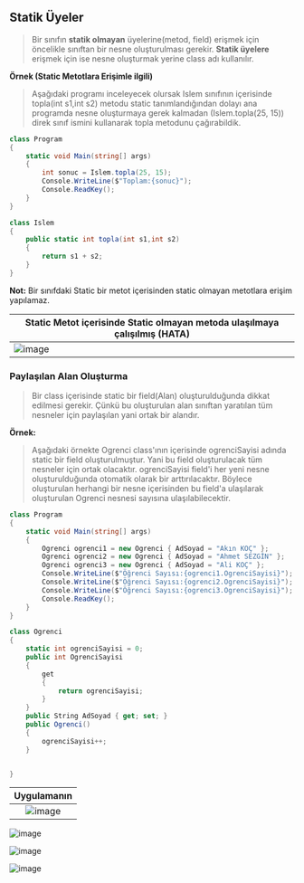 ## Statik Üyeler  ##

> Bir sınıfın **statik olmayan** üyelerine(metod, field)  erişmek için öncelikle sınıftan bir nesne oluşturulması gerekir. **Statik üyelere** erişmek için ise nesne oluşturmak yerine  class adı kullanılır.

**Örnek (Static Metotlara Erişimle ilgili)**
> Aşağıdaki programı inceleyecek olursak Islem sınıfının içerisinde topla(int s1,int s2)  metodu static tanımlandığından dolayı ana programda nesne oluşturmaya gerek kalmadan (Islem.topla(25, 15)) direk sınıf ismini kullanarak topla metodunu çağırabildik.

```csharp
class Program
{
    static void Main(string[] args)
    {
        int sonuc = Islem.topla(25, 15);
        Console.WriteLine($"Toplam:{sonuc}");
        Console.ReadKey();
    }
}

class Islem
{
    public static int topla(int s1,int s2)
    {
        return s1 + s2;
    }
}
```

**Not:** Bir sınıfdaki Static bir metot içerisinden static olmayan metotlara erişim yapılamaz.

| Static Metot içerisinde Static olmayan metoda ulaşılmaya çalışılmış (**HATA**)    | 
| ----------- | 
| ![image](https://user-images.githubusercontent.com/28144917/145557806-8e6b51e9-0541-42f4-97b1-211478e31b64.png)|


### Paylaşılan Alan Oluşturma ###
> Bir class içerisinde static bir field(Alan) oluşturulduğunda dikkat edilmesi gerekir. Çünkü bu oluşturulan alan sınıftan yaratılan tüm nesneler için paylaşılan yani ortak bir alandır.

**Örnek:**
> Aşağıdaki örnekte Ogrenci class'ının içerisinde ogrenciSayisi adında static bir field oluşturulmuştur. Yani bu field oluşturulacak tüm nesneler için ortak olacaktır. ogrenciSayisi field'i her yeni nesne oluşturulduğunda otomatik olarak bir arttırılacaktır. Böylece oluşturulan herhangi bir nesne içerisinden bu field'a ulaşılarak oluşturulan Ogrenci nesnesi sayısına ulaşılabilecektir.


```csharp
class Program
{
    static void Main(string[] args)
    {
        Ogrenci ogrenci1 = new Ogrenci { AdSoyad = "Akın KOÇ" };
        Ogrenci ogrenci2 = new Ogrenci { AdSoyad = "Ahmet SEZGİN" };
        Ogrenci ogrenci3 = new Ogrenci { AdSoyad = "Ali KOÇ" };
        Console.WriteLine($"Öğrenci Sayısı:{ogrenci1.OgrenciSayisi}");
        Console.WriteLine($"Öğrenci Sayısı:{ogrenci2.OgrenciSayisi}");
        Console.WriteLine($"Öğrenci Sayısı:{ogrenci3.OgrenciSayisi}");
        Console.ReadKey();
    }
}

class Ogrenci
{
    static int ogrenciSayisi = 0;
    public int OgrenciSayisi
    {
        get
        {
            return ogrenciSayisi;
        }
    }
    public String AdSoyad { get; set; }
    public Ogrenci()
    {
        ogrenciSayisi++;
    }


}
```

|Uygulamanın|
|:------------:|
|![image](https://user-images.githubusercontent.com/28144917/145949322-49b37ab3-4568-4bf5-9ee5-14bccdbddb84.png)|

![image](https://user-images.githubusercontent.com/28144917/145949275-4b5507cf-3aa6-438a-b57d-43b718c16d13.png)

![image](https://user-images.githubusercontent.com/28144917/145949195-930e1b88-e6ef-466c-99c2-975e8a322177.png)


![image](https://user-images.githubusercontent.com/28144917/145949135-1c20f77d-6be5-4e9b-b4d5-954d69aa83da.png)

